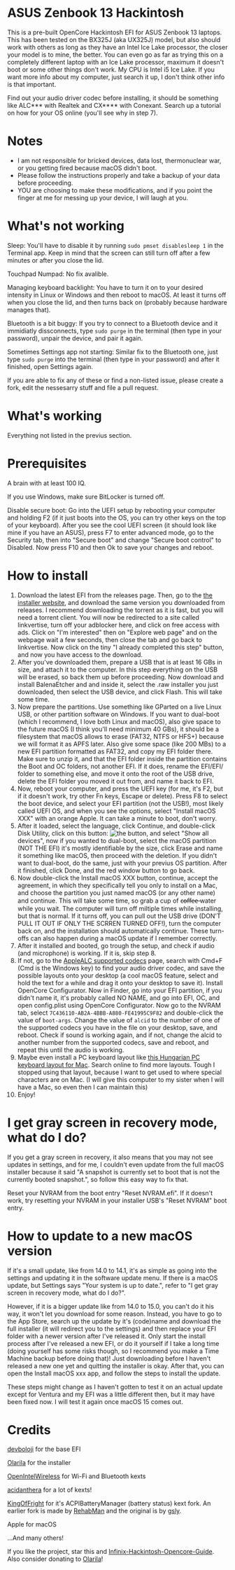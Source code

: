 # ASUS Zenbook 13 Hackintosh
This is a pre-built OpenCore Hackintosh EFI for ASUS Zenbook 13 laptops. This has been tested on the BX325J (aka UX325J) model, but also should work with others as long as they have an Intel Ice Lake processor, the closer your model is to mine, the better. You can even go as far as trying this on a completely different laptop with an Ice Lake processor, maximum it doesn't boot or some other things don't work. My CPU is Intel i5 Ice Lake. If you want more info about my computer, just search it up, I don't think other info is that important.

Find out your audio driver codec before installing, it should be something like ALC*** with Realtek and CX**** with Conexant. Search up a tutorial on how for your OS online (you'll see why in step 7).

# Notes
* I am not responsible for bricked devices, data lost,
thermonuclear war, or you getting fired because macOS didn't boot.
* Please follow the instructions properly and take a backup of your data before proceeding.
* YOU are choosing to make these modifications, and if
you point the finger at me for messing up your device, I will laugh at you.

# What's not working
Sleep: You'll have to disable it by running `sudo pmset disablesleep 1` in the Terminal app. Keep in mind that the screen can still turn off after a few minutes or after you close the lid.

Touchpad Numpad: No fix avalible.

Managing keyboard backlight: You have to turn it on to your desired intensity in Linux or Windows and then reboot to macOS. At least it turns off when you close the lid, and then turns back on (probably because hardware manages that).

Bluetooth is a bit buggy: If you try to connect to a Bluetooth device and it immidiatly dissconnects, type `sudo purge` in the terminal (then type in your password), unpair the device, and pair it again.

Sometimes Settings app not starting: Similar fix to the Bluetooth one, just type `sudo purge` into the terminal (then type in your password) and after it finished, open Settings again.


If you are able to fix any of these or find a non-listed issue, please create a fork, edit the nessesarry stuff and file a pull request.
# What's working
Everything not listed in the previus section.
# Prerequisites
A brain with at least 100 IQ.

If you use Windows, make sure BitLocker is turned off.

Disable secure boot: Go into the UEFI setup by rebooting your computer and holding F2 (if it just boots into the OS, you can try other keys on the top of your keyboard). After you see the cool UEFI screen (it should look like mine if you have an ASUS), press F7 to enter advanced mode, go to the Security tab, then into "Secure boot" and change "Secure boot control" to Disabled. Now press F10 and then Ok to save your changes and reboot.
# How to install
1. Download the latest EFI from the releases page. Then, go to the [the installer website][installer], and download the same version you downloaded from releases. I recommend downloading the torrent as it is fast, but you will need a torrent client. You will now be redirected to a site called linkvertise, turn off your adblocker here, and click on free access with ads. Click on "I'm interested" then on "Explore web page" and on the webpage wait a few seconds, then close the tab and go back to linkvertise. Now click on the tiny "I already completed this step" button, and now you have access to the download.
2. After you've downloaded them, prepare a USB that is at least 16 GBs in size, and attach it to the computer. In this step everything on the USB will be erased, so back them up before proceeding. Now download and install BalenaEtcher and and inside it, select the .raw installer you just downloaded, then select the USB device, and click Flash. This will take some time.
3. Now prepare the partitions. Use something like GParted on a live Linux USB, or other partition software on Windows. If you want to dual-boot (which I recommend, I love both Linux and macOS), also give space to the future macOS (I think you'll need minimum 40 GBs), it should be a filesystem that macOS allows to erase (FAT32, NTFS or HFS+) because we will format it as APFS later. Also give some space (like 200 MBs) to a new EFI partition formatted as FAT32, and copy my EFI folder there. Make sure to unzip it, and that the EFI folder inside the partition contains the Boot and OC folders, not another EFI. If it does, rename the EFI/EFI/ folder to something else, and move it onto the root of the USB drive, delete the EFI folder you moved it out from, and name it back to EFI.
4. Now, reboot your computer, and press the UEFI key (for me, it's F2, but if it doesn't work, try other Fn keys, Escape or delete). Press F8 to select the boot device, and select your EFI partition (not the USB!), most likely called UEFI OS, and when you see the options, select "Install macOS XXX" with an orange Apple. It can take a minute to boot, don't worry.
5. After it loaded, select the language, click Continue, and double-click Disk Utility, click on this button: ![the button](https://github.com/Octopus1348/ASUS-Zenbook-13-Hackintosh/assets/105970916/47c4620a-775d-4049-8299-03e1b8703908), and select "Show all devices", now if you wanted to dual-boot, select the macOS partition (NOT THE EFI) it's mostly identifiable by the size, click Erase and name it something like macOS, then proceed with the deletion. If you didn't want to dual-boot, do the same, just with your previus OS partition. After it finished, click Done, and the red window button to go back.
6. Now double-click the Install macOS XXX button, continue, accept the agreement, in which they specifically tell you only to install on a Mac, and choose the partition you just named macOS (or any other name) and continue. This will take some time, so grab a cup of c̶o̶f̶f̶e̶e̶ water while you wait. The computer will turn off miltiple times while installing, but that is normal. If it turns off, you can pull out the USB drive (DON'T PULL IT OUT IF ONLY THE SCRREN TURNED OFF!), turn the computer back on, and the installation should automatically continue. These turn-offs can also happen during a macOS update if I remember correctly.
7. After it installed and booted, go trough the setup, and check if audio (and microphone) is working. If it is, skip step 8.
8. If not, go to the [AppleALC supported codecs][applealc] page, search with Cmd+F (Cmd is the Windows key) to find your audio driver codec, and save the possible layouts onto your desktop (a cool macOS feature, select and hold the text for a while and drag it onto your desktop to save it). Install OpenCore Configurator. Now in Finder, go into your EFI partition, if you didn't name it, it's probably called NO NAME, and go into EFI, OC, and open config.plist using OpenCore Configurator. Now go to the NVRAM tab, select `7C436110-AB2A-4BBB-A880-FE41995C9F82` and double-click the value of `boot-args`. Change the value of `alcid` to the number of one of the supported codecs you have in the file on your desktop, save, and reboot. Check if sound is working again, and if not, change the alcid to another number from the supported codecs, save and reboot, and repeat this until the audio is working.
9. Maybe even install a PC keyboard layout like [this Hungarian PC keyboard layout for Mac][hungarocell]. Search online to find more layouts. Tough I stopped using that layout, because I want to get used to where special characters are on Mac. (I will give this computer to my sister when I will have a Mac, so even then I can maintain this)
10. Enjoy!

# I get gray screen in recovery mode, what do I do?
If you get a gray screen in recovery, it also means that you may not see updates in settings, and for me, I couldn't even update from the full macOS installer because it said "A snapshot is currently set to boot that is not the currently booted snapshot.", so follow this easy way to fix that.

Reset your NVRAM from the boot entry "Reset NVRAM.efi". If it doesn't work, try resetting your NVRAM in your installer USB's "Reset NVRAM" boot entry.

# How to update to a new macOS version
If it's a small update, like from 14.0 to 14.1, it's as simple as going into the settings and updating it in the software update menu. If there is a macOS update, but Settings says "Your system is up to date.", refer to "I get gray screen in recovery mode, what do I do?".

However, if it is a bigger update like from 14.0 to 15.0, you can't do it his way, it won't let you download for some reason. Instead, you have to go to the App Store, search up the update by it's (code)name and download the full installer (it will redirect you to the settings) and then replace your EFI folder with a newer version after I've released it. Only start the install process after I've released a new EFI, or do it yourself if I take a long time (doing yourself has some risks though, so I recommend you make a Time Machine backup before doing that)! Just downloading before I haven't released a new one yet and quitting the installer is okay. After that, you can open the Install macOS xxx app, and follow the steps to install the update.

These steps might change as I haven't gotten to test it on an actual update except for Ventura and my EFI was a little different then, but it may have been fixed now. I will test it again once macOS 15 comes out.
# Credits
[devboloji][devboloji] for the base EFI

[Olarila][installer] for the installer

[OpenIntelWireless][intelwireless] for Wi-Fi and Bluetooth kexts

[acidanthera][acidanthera] for a lot of kexts!

[KingOfFright][kingoffright] for it's ACPIBatteryManager (battery status) kext fork. An earlier fork is made by [RehabMan][rehabman] and the original is by [gsly][gsly].

Apple for macOS

...And many others!

If you like the project, star this and [Infinix-Hackintosh-Opencore-Guide][devboloji]. Also consider donating to [Olarila][installer]!


[devboloji]: https://github.com/devboloji/Infinix-Hackintosh-Opencore-Guide
[installer]: https://www.olarila.com/topic/6278-olarila-vanilla-images-macos-installer/
[applealc]: https://github.com/acidanthera/AppleALC/wiki/Supported-codecs
[intelwireless]: https://github.com/OpenIntelWireless/
[acidanthera]: https://github.com/acidanthera
[kingoffright]: https://github.com/KingOfFright/OS-X-ACPI-Battery-Driver
[rehabman]: https://github.com/RehabMan/OS-X-ACPI-Battery-Driver
[gsly]: https://github.com/gsly/OS-X-ACPI-Battery-Driver
[hungarocell]: https://github.com/kodfodrasz/macos-hungarian-pc-keyboard-layout
